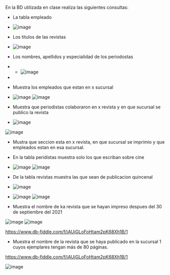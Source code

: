 En la BD utilizada en clase realiza las siguientes consultas:

* La tabla empleado
* ![image](https://user-images.githubusercontent.com/104279687/172027937-5142d43d-92e8-4d80-a0f9-8f0b8d7eb2b2.png)

* Los titulos de las revistas
* ![image](https://user-images.githubusercontent.com/104279687/172028270-da7dedff-530b-4f65-8ef3-97ff8381d70b.png)



* Los nombres, apellidos y especialidad de los periodostas
* * ![image](https://user-images.githubusercontent.com/104279687/172028068-edd19a1b-c372-4ec5-89a8-f3d1708cbfff.png)
* 
* Muestra los empleados que estan en x sucursal
* ![image](https://user-images.githubusercontent.com/104279687/172028762-96c791c3-eb0a-4f0a-8989-29f2ade3f9c6.png)
![image](https://user-images.githubusercontent.com/104279687/172028771-da9859c4-20c9-4164-baad-7a2dcef6c5ae.png)

* Muestra que periodistas colaboraron en x revista y en que sucursal se publico la revista
* ![image](https://user-images.githubusercontent.com/104279687/172029662-92543e37-e40c-420f-bff2-2dc478f555ea.png)

![image](https://user-images.githubusercontent.com/104279687/172029669-e30336b8-a085-44b9-b274-ff53c102f83f.png)

* Mustra que seccion esta en x revista, en que sucursal se imprimio y que empleados estan en esa sucursal.


* En la tabla peridistas muestra solo los que escriban sobre cine
* ![image](https://user-images.githubusercontent.com/104279687/173207352-d135bb2f-a207-44d8-9c67-5d8445919bd3.png)
![image](https://user-images.githubusercontent.com/104279687/173207356-8f2befcf-8164-4d07-a09e-9ee5e1778067.png)


* De la tabla revistas muestra las que sean de publicacion quincenal
* ![image](https://user-images.githubusercontent.com/104279687/173208453-20e05652-e7db-418e-b760-884fc59babc2.png)

* ![image](https://user-images.githubusercontent.com/104279687/173207427-e87e6380-d88b-4747-93e3-98b8aa02bf93.png)
![image](https://user-images.githubusercontent.com/104279687/173207433-a61c570e-53fe-4f07-a82c-af5ca746d11a.png)

* Muestra el nombre de ka revista que se hayan impreso despues del 30 de septiembre del 2021

![image](https://user-images.githubusercontent.com/104279687/173207573-16a96f70-f2be-4b77-9dcc-e270981ac97b.png)
![image](https://user-images.githubusercontent.com/104279687/173207578-d6cd5e74-d650-4529-9aee-7c32b6768e01.png)

https://www.db-fiddle.com/f/iAUjGLoFoHtam2pK68Xh1B/1

* Muestra el nombre de la revista que se haya publicado en la sucursal 1 cuyos ejemplares tengan más de 80 páginas.

https://www.db-fiddle.com/f/iAUjGLoFoHtam2pK68Xh1B/1


![image](https://user-images.githubusercontent.com/104279687/173208911-07cbb673-b6f4-42b5-827b-092b8c3e17d3.png)

